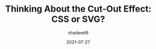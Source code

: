 ---
author: shadeed9
date: 2021-07-27
permalink: false
tags:
  - css
  - svg
  - techniques
target_url: https://ishadeed.com/article/thinking-about-the-cut-out-effect/
title: "Thinking About the Cut-Out Effect: CSS or SVG?"
---